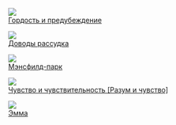 ![](/books/prose_classic/Джейн%20Остен/Гордость%20и%20предубеждение.jpg)  
[Гордость и предубеждение](/books/prose_classic/Джейн%20Остен/Гордость%20и%20предубеждение)

![](/books/prose_classic/Джейн%20Остен/Доводы%20рассудка.jpg)  
[Доводы рассудка](/books/prose_classic/Джейн%20Остен/Доводы%20рассудка)

![](/books/prose_classic/Джейн%20Остен/Мэнсфилд-парк.jpg)  
[Мэнсфилд-парк](/books/prose_classic/Джейн%20Остен/Мэнсфилд-парк)

![](/books/prose_classic/Джейн%20Остен/Чувство%20и%20чувствительность%20[Разум%20и%20чувство].jpg)  
[Чувство и чувствительность [Разум и чувство]](/books/prose_classic/Джейн%20Остен/Чувство%20и%20чувствительность%20[Разум%20и%20чувство])

![](/books/prose_classic/Джейн%20Остен/Эмма.jpg)  
[Эмма](/books/prose_classic/Джейн%20Остен/Эмма)
